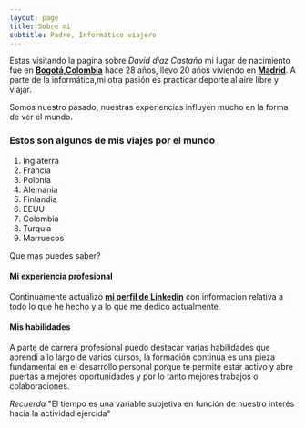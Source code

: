 ```yaml
---
layout: page
title: Sobre mi
subtitle: Padre, Informático viajero
---
```

Estas visitando la pagina sobre _David diaz Castaño_ mi lugar de nacimiento fue en [**Bogotá,Colombia**](https://es.wikipedia.org/wiki/Bogot%C3%A1) hace 28 años, llevo 20 años viviendo en [**Madrid**](https://es.wikipedia.org/wiki/Madrid).
A parte de la informática,mi otra pasión es practicar deporte al aire libre y viajar.

Somos nuestro pasado, nuestras experiencias influyen mucho en la forma de ver el mundo.
### Estos son algunos de mis viajes por el mundo

1. Inglaterra
2. Francia
3. Polonia
5. Alemania
6. Finlandia
7. EEUU
8. Colombia
9. Turquia
10. Marruecos 



Que mas puedes saber?

#### Mi experiencia profesional
Continuamente actualizo  [**mi perfil de Linkedin**](https://www.linkedin.com/in/david-data-engineer) con informacion relativa a todo lo que he hecho y a lo que me dedico actualmente.

#### Mis habilidades
A parte de carrera profesional puedo destacar varias habilidades que aprendi a lo largo de varios cursos, la formación continua es una pieza fundamental en el desarrollo personal porque te permite estar activo y abre puertas a mejores oportunidades y por lo tanto mejores trabajos o colaboraciones.




_Recuerda_
"El tiempo es una variable subjetiva en función de nuestro interés hacia la actividad ejercida"

